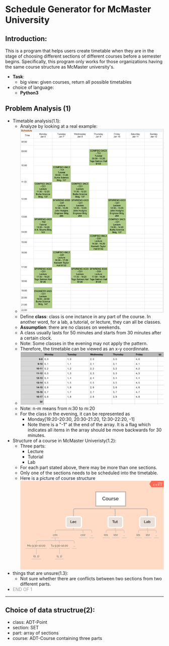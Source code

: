 # Schedule Generator for McMaster University 
## Introduction:
This is a program that helps users create timetable when they are in the stage of choosing different sections of different courses before a semester begins. Specifically, this program only works for those organizations having the same course structure as McMaster university's.

   - **Task**: 
      - big view: given courses, return all possible timetables  
   - choice of language: 
      - **Python3**

## Problem Analysis (1)
   - Timetable analysis(1.1):
      - Analyze by looking at a real example:
      - ![avatar](md_img/schedule_example.png)
      - Define **class**: class is one inctance in any part of the course. 
      In another word, for a lab, a tutorial, or lecture, they can all be  classes.
      - **Assumption**: there are no classes on weekends.
      - A class usually lasts for 50 minutes and starts from 30 minutes after a certain clock.
      - Note: Some classes in the evening may not apply the pattern.
      - Therefore, the timetable can be viewed as an x-y coordinnate.
      - ![avatar](md_img/coordinate_table.png)
      - Note: n-m means from n:30 to m:20
      - For the class in the evening, it can be represented as 
         - Monday[19:20-20:30, 20:30-21:20, 12:30-22:20, -1]
         - Note there is a "-1" at the end of the array. It is a flag which indicates all items in the array should be move backwards for 30 minutes.
   - Structure of a course in McMaster Univeristy(1.2):
      - Three parts:
         - Lecture
         - Tutorial
         - Lab
      - For each part stated above, there may be more than one sections. 
      - Only one of the sections needs to be scheduled into the timetable.
      - Here is a picture of course structure![avatar](md_img/course_structure.png)
   - things that are unsure(1.3):
      - Not sure whether there are conflicts between two sections from two different parts.
   - <font color=#999999>END OF 1</font>
---------
## Choice of data structrue(2):
   - class: ADT-Point
   - section: SET
   - part: array of sections
   - course: ADT-Course containing three parts
